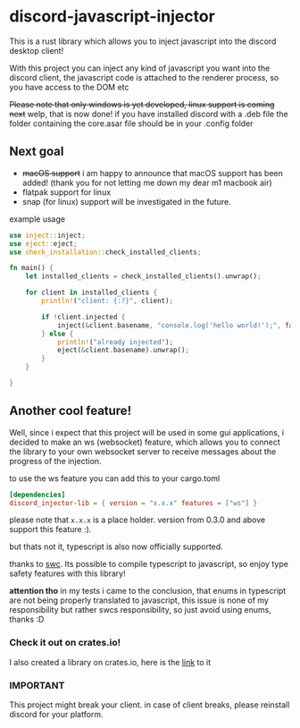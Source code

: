 # discord-javascript-injector
This is a rust library which allows you to inject javascript into the discord desktop client!

With this project you can inject any kind of javascript you want into the discord client, the javascript code is attached to the renderer process, so you have access to the DOM etc

~~Please note that only windows is yet developed, linux support is coming next~~
welp, that is now done!
if you have installed discord with a .deb file the folder containing the core.asar file should be in your .config folder

## Next goal
- ~~macOS support~~ i am happy to announce that macOS support has been added! (thank you for not letting me down my dear m1 macbook air)
- flatpak support for linux
- snap (for linux) support will be investigated in the future.

example usage
```rs
use inject::inject;
use eject::eject;
use check_installation::check_installed_clients;

fn main() {
    let installed_clients = check_installed_clients().unwrap();

    for client in installed_clients {
        println!("client: {:?}", client);

        if !client.injected {
            inject(&client.basename, "console.log('hello world!');", false).unwrap();
        } else {
            println!("already injected");
            eject(&client.basename).unwrap();
        }
    }

}
```

## Another cool feature!
Well, since i expect that this project will be used in some gui applications, i decided to make an ws (websocket) feature, which allows you to connect the library to your own websocket server to receive messages about the progress of the injection.

to use the ws feature you can add this to your cargo.toml

```toml
[dependencies]
discord_injector-lib = { version = "x.x.x" features = ["ws"] }
```
please note that `x.x.x` is a place holder. version from 0.3.0 and above support this feature :).

but thats not it, typescript is also now officially supported. 

thanks to [swc](https://swc.rs/). Its possible to compile typescript to javascript, so enjoy type safety features with this library! 

**attention tho** 
in my tests i came to the conclusion, that enums in typescript are not being properly translated to javascript, this issue is none of my responsibility but rather swcs responsibility, so just avoid using enums, thanks :D

### Check it out on crates.io!
I also created a library on crates.io, here is the [link](https://crates.io/crates/discord_injector-lib) to it

### IMPORTANT
This project might break your client. in case of client breaks, please reinstall discord for your platform. 

